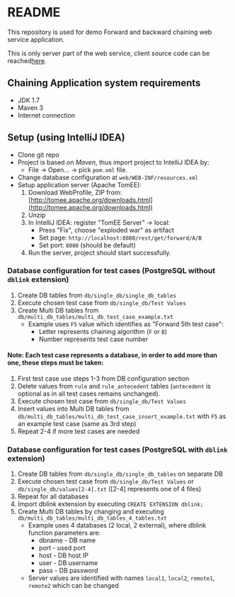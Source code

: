 # README

This repository is used for demo Forward and backward chaining web service application. 

This is only server part of the web service, client source code can be reached[here](https://github.com/coderplug/client_chaining_algorithms).
## Chaining Application system requirements

* JDK 1.7
* Maven 3
* Internet connection

## Setup (using IntelliJ IDEA)

* Clone git repo
* Project is based on *Maven*, thus import project to IntelliJ IDEA by:
  * File -> Open... -> pick `pom.xml` file.
* Change database configuration at `web/WEB-INF/resources.xml`
* Setup application server (Apache TomEE):
    1. Download WebProfile, ZIP from: [http://tomee.apache.org/downloads.html](http://tomee.apache.org/downloads.html)
    2. Unzip
    4. In IntelliJ IDEA: register "TomEE Server" -> local:
        * Press "Fix", choose "exploded war" as artifact
        * Set page: `http://localhost:8080/rest/get/forward/A/B`
        * Set port: `8080` (should be default)
    5. Run the server, project should start successfully.
    
### Database configuration for test cases (PostgreSQL without `dblink` extension)
1. Create DB tables from `db/single_db/single_db_tables`
2. Execute chosen test case from `db/single_db/Test Values`
3. Create Multi DB tables from `db/multi_db_tables/multi_db_test_case_example.txt`
    * Example uses `F5` value which identifies as "Forward 5th test case": 
        * Letter represents chaining algorithm (`F` or `B`)
        * Number represents test case number

#### Note: Each test case represents a database, in order to add more than one, these steps must be taken:
1. First test case use steps 1-3 from DB configuration section
2. Delete values from `rule` and `rule_antecedent` tables (`antecedent` is optional as in all test cases remains unchanged).
3. Execute chosen test case from `db/single_db/Test Values`
4. Insert values into Multi DB tables from `db/multi_db_tables/multi_db_test_case_insert_example.txt` with `F5` 
as an example test case (same as 3rd step)
5. Repeat 2-4 if more test cases are needed

### Database configuration for test cases (PostgreSQL with `dblink` extension)
1. Create DB tables from `db/single_db/single_db_tables` on separate DB
2. Execute chosen test case from `db/single_db/Test Values` or `db/single_db/values[2-4].txt` ([2-4] represents one of 4 files)
3. Repeat for all databases
4. Import dblink extension by executing `CREATE EXTENSION dblink;`
4. Create Multi DB tables by changing and executing `db/multi_db_tables/multi_db_tables_4_tables.txt`
    * Example uses 4 databases (2 local, 2 external), where dblink function parameters are: 
        * dbname - DB name
        * port - used port
        * host - DB host IP
        * user - DB username
        * pass - DB password
    * Server values are identified with names `local1`, `local2`, `remote1`, `remote2` which can be changed    
    